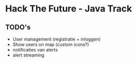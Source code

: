 # Hack The Future - Java Track

TODO's
-
- User management (registratie + inloggen)
- Show users on map (custom icons?)
- notificaties van alerts
- alert streaming